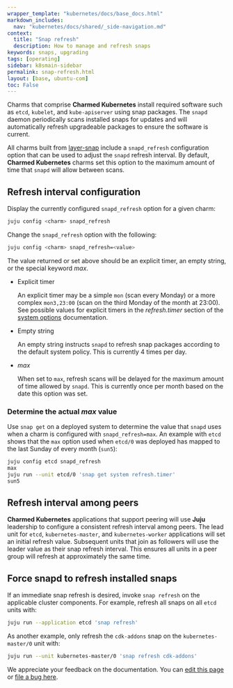 ```yaml
---
wrapper_template: "kubernetes/docs/base_docs.html"
markdown_includes:
  nav: "kubernetes/docs/shared/_side-navigation.md"
context:
  title: "Snap refresh"
  description: How to manage and refresh snaps
keywords: snaps, upgrading
tags: [operating]
sidebar: k8smain-sidebar
permalink: snap-refresh.html
layout: [base, ubuntu-com]
toc: False
---
```


Charms that comprise **Charmed Kubernetes** install required software such
as `etcd`, `kubelet`, and `kube-apiserver` using snap packages. The `snapd`
daemon periodically scans installed snaps for updates and will automatically
refresh upgradeable packages to ensure the software is current.

All charms built from [layer-snap][] include a `snapd_refresh` configuration
option that can be used to adjust the `snapd` refresh interval. By default,
**Charmed Kubernetes** charms set this option to the maximum amount of time
that `snapd` will allow between scans.

## Refresh interval configuration

Display the currently configured `snapd_refresh` option for a given charm:

```bash
juju config <charm> snapd_refresh
```

Change the `snapd_refresh` option with the following:

```bash
juju config <charm> snapd_refresh=<value>
```

The value returned or set above should be an explicit timer, an empty string,
or the special keyword *max*.

- Explicit timer

    An explicit timer may be a simple `mon` (scan every Monday) or a more
    complex `mon3,23:00` (scan on the third Monday of the month at 23:00). See
    possible values for explicit timers in the *refresh.timer* section of
    the [system options][system-snap-opts] documentation.

- Empty string

    An empty string instructs `snapd` to refresh snap packages according to the
    default system policy. This is currently 4 times per day.

- *max*

    When set to `max`, refresh scans will be delayed for the maximum amount of
    time allowed by `snapd`. This is currently once per month based on the
    date this option was set.

### Determine the actual *max* value

Use `snap get` on a deployed system to determine the value that `snapd` uses
when a charm is configured with `snapd_refresh=max`. An example with `etcd`
shows that the `max` option used when `etcd/0` was deployed has mapped to the
last Sunday of every month (`sun5`):

```bash
juju config etcd snapd_refresh
max
juju run --unit etcd/0 'snap get system refresh.timer'
sun5
```

## Refresh interval among peers

**Charmed Kubernetes** applications that support peering will use **Juju**
leadership to configure a consistent refresh interval among peers. The lead
unit for `etcd`, `kubernetes-master`, and `kubernetes-worker` applications
will set an initial refresh value. Subsequent units that join as followers
will use the leader value as their snap refresh interval. This ensures all
units in a peer group will refresh at approximately the same time.

## Force snapd to refresh installed snaps

If an immediate snap refresh is desired, invoke `snap refresh` on the
applicable cluster components. For example, refresh all snaps on all `etcd`
units with:

```bash
juju run --application etcd 'snap refresh'
```

As another example, only refresh the `cdk-addons` snap on the
`kubernetes-master/0` unit with:

```bash
juju run --unit kubernetes-master/0 'snap refresh cdk-addons'
```

<!-- LINKS -->

[layer-snap]: https://git.launchpad.net/layer-snap
[system-snap-opts]: https://forum.snapcraft.io/t/system-options/87

<!-- FEEDBACK -->
<div class="p-notification--information">
  <p class="p-notification__response">
    We appreciate your feedback on the documentation. You can
    <a href="https://github.com/charmed-kubernetes/kubernetes-docs/edit/master/pages/k8s/snap-refresh.md" class="p-notification__action">edit this page</a>
    or
    <a href="https://github.com/charmed-kubernetes/kubernetes-docs/issues/new" class="p-notification__action">file a bug here</a>.
  </p>
</div>
